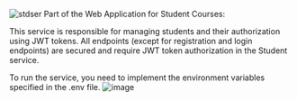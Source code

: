  ![stdser](https://github.com/user-attachments/assets/e15c3d78-90d0-4e69-9dec-51a82d96d672)
Part of the Web
Application for Student Courses:

This service is responsible for managing students and their authorization using JWT tokens.
All endpoints (except for registration and login endpoints) are secured and require JWT token authorization in the Student service.

To run the service, you need to implement the environment variables specified in the .env file.
![image](https://github.com/user-attachments/assets/3a54e160-28cb-4219-8351-b41ab0406249)

